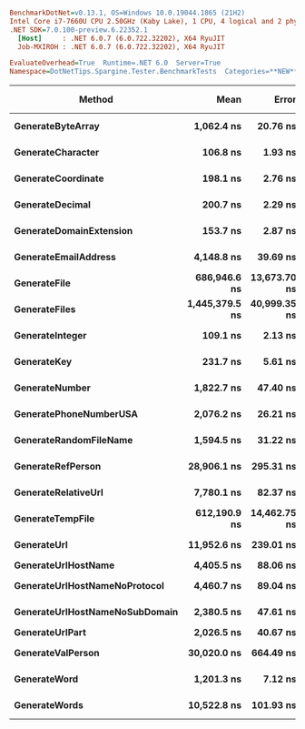 ``` ini

BenchmarkDotNet=v0.13.1, OS=Windows 10.0.19044.1865 (21H2)
Intel Core i7-7660U CPU 2.50GHz (Kaby Lake), 1 CPU, 4 logical and 2 physical cores
.NET SDK=7.0.100-preview.6.22352.1
  [Host]     : .NET 6.0.7 (6.0.722.32202), X64 RyuJIT
  Job-MXIROH : .NET 6.0.7 (6.0.722.32202), X64 RyuJIT

EvaluateOverhead=True  Runtime=.NET 6.0  Server=True  
Namespace=DotNetTips.Spargine.Tester.BenchmarkTests  Categories=**NEW**  

```
|                         Method |           Mean |        Error |        StdDev |       StdErr |         Median |            Min |             Q1 |             Q3 |            Max |        Op/s | CI99.9% Margin | Iterations | Kurtosis | MValue | Skewness | Rank | LogicalGroup | Baseline | Code Size |  Gen 0 | Allocated |
|------------------------------- |---------------:|-------------:|--------------:|-------------:|---------------:|---------------:|---------------:|---------------:|---------------:|------------:|---------------:|-----------:|---------:|-------:|---------:|-----:|------------- |--------- |----------:|-------:|----------:|
|              **GenerateByteArray** |     **1,062.4 ns** |     **20.76 ns** |      **22.21 ns** |      **5.24 ns** |     **1,056.5 ns** |     **1,029.9 ns** |     **1,047.0 ns** |     **1,074.8 ns** |     **1,113.7 ns** |   **941,241.9** |      **20.758 ns** |      **18.00** |    **2.351** |  **2.000** |   **0.4996** |    **6** |            ***** |       **No** |     **499 B** | **0.2441** |   **2,192 B** |
|              **GenerateCharacter** |       **106.8 ns** |      **1.93 ns** |       **1.80 ns** |      **0.47 ns** |       **106.4 ns** |       **104.7 ns** |       **105.3 ns** |       **108.0 ns** |       **110.1 ns** | **9,366,212.5** |       **1.925 ns** |      **15.00** |    **1.674** |  **2.000** |   **0.4804** |    **1** |            ***** |       **No** |     **233 B** |      **-** |         **-** |
|             **GenerateCoordinate** |       **198.1 ns** |      **2.76 ns** |       **2.58 ns** |      **0.67 ns** |       **196.8 ns** |       **195.2 ns** |       **196.2 ns** |       **201.0 ns** |       **202.2 ns** | **5,047,581.2** |       **2.760 ns** |      **15.00** |    **1.375** |  **2.000** |   **0.4432** |    **4** |            ***** |       **No** |     **101 B** |      **-** |         **-** |
|                **GenerateDecimal** |       **200.7 ns** |      **2.29 ns** |       **2.15 ns** |      **0.55 ns** |       **199.8 ns** |       **198.4 ns** |       **199.2 ns** |       **201.9 ns** |       **205.3 ns** | **4,982,097.5** |       **2.294 ns** |      **15.00** |    **2.284** |  **2.000** |   **0.8437** |    **4** |            ***** |       **No** |     **622 B** |      **-** |         **-** |
|        **GenerateDomainExtension** |       **153.7 ns** |      **2.87 ns** |       **2.68 ns** |      **0.69 ns** |       **153.9 ns** |       **150.6 ns** |       **151.1 ns** |       **155.2 ns** |       **158.9 ns** | **6,507,235.5** |       **2.870 ns** |      **15.00** |    **1.752** |  **2.000** |   **0.3677** |    **3** |            ***** |       **No** |     **271 B** |      **-** |         **-** |
|           **GenerateEmailAddress** |     **4,148.8 ns** |     **39.69 ns** |      **37.13 ns** |      **9.59 ns** |     **4,138.7 ns** |     **4,091.7 ns** |     **4,128.1 ns** |     **4,170.2 ns** |     **4,225.8 ns** |   **241,031.8** |      **39.693 ns** |      **15.00** |    **2.235** |  **2.000** |   **0.5789** |   **12** |            ***** |       **No** |     **202 B** | **0.0381** |     **412 B** |
|                   **GenerateFile** |   **686,946.6 ns** | **13,673.70 ns** |  **12,790.38 ns** |  **3,302.46 ns** |   **687,451.2 ns** |   **659,068.4 ns** |   **681,990.5 ns** |   **695,058.3 ns** |   **705,329.2 ns** |     **1,455.7** |  **13,673.696 ns** |      **15.00** |    **2.687** |  **2.000** |  **-0.6716** |   **19** |            ***** |       **No** |     **910 B** | **0.9766** |  **16,137 B** |
|                  **GenerateFiles** | **1,445,379.5 ns** | **40,999.35 ns** | **119,597.03 ns** | **12,081.12 ns** | **1,387,549.5 ns** | **1,304,187.9 ns** | **1,355,532.9 ns** | **1,522,202.8 ns** | **1,782,707.4 ns** |       **691.9** |  **40,999.349 ns** |      **98.00** |    **2.796** |  **2.167** |   **1.0077** |   **20** |            ***** |       **No** |     **497 B** | **1.9531** |  **32,993 B** |
|                **GenerateInteger** |       **109.1 ns** |      **2.13 ns** |       **2.00 ns** |      **0.52 ns** |       **109.2 ns** |       **105.5 ns** |       **107.6 ns** |       **110.9 ns** |       **111.9 ns** | **9,165,648.4** |       **2.135 ns** |      **15.00** |    **1.694** |  **2.000** |  **-0.2670** |    **2** |            ***** |       **No** |     **219 B** |      **-** |         **-** |
|                    **GenerateKey** |       **231.7 ns** |      **5.61 ns** |      **16.55 ns** |      **1.66 ns** |       **232.2 ns** |       **200.8 ns** |       **217.6 ns** |       **246.8 ns** |       **260.8 ns** | **4,315,650.3** |       **5.615 ns** |     **100.00** |    **1.711** |  **4.348** |  **-0.0751** |    **5** |            ***** |       **No** |     **106 B** | **0.0095** |      **88 B** |
|                 **GenerateNumber** |     **1,822.7 ns** |     **47.40 ns** |     **139.76 ns** |     **13.98 ns** |     **1,815.2 ns** |     **1,600.2 ns** |     **1,702.2 ns** |     **1,941.1 ns** |     **2,160.6 ns** |   **548,626.0** |      **47.401 ns** |     **100.00** |    **2.101** |  **3.833** |   **0.3230** |    **9** |            ***** |       **No** |     **383 B** | **0.0191** |     **176 B** |
|         **GeneratePhoneNumberUSA** |     **2,076.2 ns** |     **26.21 ns** |      **24.52 ns** |      **6.33 ns** |     **2,075.8 ns** |     **2,039.3 ns** |     **2,054.9 ns** |     **2,093.7 ns** |     **2,115.8 ns** |   **481,637.7** |      **26.213 ns** |      **15.00** |    **1.614** |  **2.000** |   **0.0426** |   **10** |            ***** |       **No** |     **670 B** | **0.0515** |     **480 B** |
|         **GenerateRandomFileName** |     **1,594.5 ns** |     **31.22 ns** |      **38.34 ns** |      **8.17 ns** |     **1,617.9 ns** |     **1,533.0 ns** |     **1,556.0 ns** |     **1,624.8 ns** |     **1,647.0 ns** |   **627,174.1** |      **31.220 ns** |      **22.00** |    **1.348** |  **3.000** |  **-0.2839** |    **8** |            ***** |       **No** |     **611 B** | **0.0420** |     **392 B** |
|              **GenerateRefPerson** |    **28,906.1 ns** |    **295.31 ns** |     **261.78 ns** |     **69.96 ns** |    **28,873.0 ns** |    **28,404.2 ns** |    **28,806.6 ns** |    **29,073.0 ns** |    **29,425.3 ns** |    **34,594.8** |     **295.309 ns** |      **14.00** |    **2.476** |  **2.000** |   **0.0096** |   **17** |            ***** |       **No** |     **932 B** | **0.3052** |   **2,988 B** |
|            **GenerateRelativeUrl** |     **7,780.1 ns** |     **82.37 ns** |      **73.01 ns** |     **19.51 ns** |     **7,791.2 ns** |     **7,607.6 ns** |     **7,735.2 ns** |     **7,822.1 ns** |     **7,873.7 ns** |   **128,533.5** |      **82.366 ns** |      **14.00** |    **2.806** |  **2.000** |  **-0.7966** |   **14** |            ***** |       **No** |     **241 B** | **0.1221** |   **1,164 B** |
|               **GenerateTempFile** |   **612,190.9 ns** | **14,462.75 ns** |  **40,076.22 ns** |  **4,248.07 ns** |   **604,960.9 ns** |   **539,548.7 ns** |   **585,332.2 ns** |   **640,156.3 ns** |   **740,182.9 ns** |     **1,633.5** |  **14,462.752 ns** |      **89.00** |    **3.841** |  **2.261** |   **0.8456** |   **18** |            ***** |       **No** |     **182 B** | **0.9766** |  **14,336 B** |
|                    **GenerateUrl** |    **11,952.6 ns** |    **239.01 ns** |     **357.74 ns** |     **65.31 ns** |    **11,989.1 ns** |    **11,062.2 ns** |    **11,726.2 ns** |    **12,157.9 ns** |    **12,632.9 ns** |    **83,664.0** |     **239.013 ns** |      **30.00** |    **2.704** |  **2.000** |  **-0.3078** |   **16** |            ***** |       **No** |     **604 B** | **0.2136** |   **1,951 B** |
|            **GenerateUrlHostName** |     **4,405.5 ns** |     **88.06 ns** |     **256.87 ns** |     **25.95 ns** |     **4,375.3 ns** |     **3,914.9 ns** |     **4,197.3 ns** |     **4,617.2 ns** |     **5,071.4 ns** |   **226,988.7** |      **88.059 ns** |      **98.00** |    **2.034** |  **3.909** |   **0.1052** |   **13** |            ***** |       **No** |      **77 B** | **0.0610** |     **579 B** |
|  **GenerateUrlHostNameNoProtocol** |     **4,460.7 ns** |     **89.04 ns** |     **256.90 ns** |     **26.22 ns** |     **4,443.3 ns** |     **3,993.5 ns** |     **4,293.6 ns** |     **4,665.4 ns** |     **5,127.5 ns** |   **224,178.7** |      **89.040 ns** |      **96.00** |    **2.260** |  **2.769** |   **0.1697** |   **13** |            ***** |       **No** |     **130 B** | **0.0458** |     **465 B** |
| **GenerateUrlHostNameNoSubDomain** |     **2,380.5 ns** |     **47.61 ns** |     **109.39 ns** |     **13.78 ns** |     **2,387.9 ns** |     **2,163.5 ns** |     **2,306.0 ns** |     **2,462.0 ns** |     **2,605.4 ns** |   **420,072.2** |      **47.607 ns** |      **63.00** |    **2.117** |  **2.000** |   **0.0019** |   **11** |            ***** |       **No** |     **144 B** | **0.0229** |     **217 B** |
|                **GenerateUrlPart** |     **2,026.5 ns** |     **40.67 ns** |     **119.92 ns** |     **11.99 ns** |     **2,040.9 ns** |     **1,774.4 ns** |     **1,951.3 ns** |     **2,109.9 ns** |     **2,332.2 ns** |   **493,463.6** |      **40.672 ns** |     **100.00** |    **2.591** |  **2.000** |   **0.0654** |   **10** |            ***** |       **No** |      **99 B** | **0.0191** |     **202 B** |
|              **GenerateValPerson** |    **30,020.0 ns** |    **664.49 ns** |   **1,959.27 ns** |    **195.93 ns** |    **30,055.5 ns** |    **26,162.6 ns** |    **28,492.9 ns** |    **31,586.3 ns** |    **34,612.4 ns** |    **33,311.1** |     **664.491 ns** |     **100.00** |    **1.991** |  **3.350** |   **0.0861** |   **17** |            ***** |       **No** |     **978 B** | **0.3052** |   **2,860 B** |
|                   **GenerateWord** |     **1,201.3 ns** |      **7.12 ns** |       **8.74 ns** |      **1.86 ns** |     **1,199.5 ns** |     **1,192.9 ns** |     **1,194.7 ns** |     **1,205.1 ns** |     **1,230.0 ns** |   **832,461.0** |       **7.120 ns** |      **22.00** |    **5.648** |  **2.000** |   **1.5547** |    **7** |            ***** |       **No** |     **135 B** | **0.0153** |     **144 B** |
|                  **GenerateWords** |    **10,522.8 ns** |    **101.93 ns** |      **95.35 ns** |     **24.62 ns** |    **10,542.5 ns** |    **10,379.3 ns** |    **10,449.4 ns** |    **10,573.8 ns** |    **10,740.0 ns** |    **95,031.4** |     **101.930 ns** |      **15.00** |    **2.649** |  **2.000** |   **0.3601** |   **15** |            ***** |       **No** |     **462 B** | **0.1984** |   **1,944 B** |
